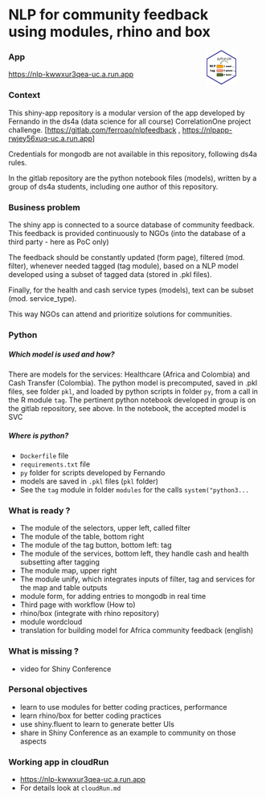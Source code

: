 NLP for community feedback <br> using modules, rhino and box
================

<img src=readme_logo.png align="right" width="12%" hspace="50">

### App

<https://nlp-kwwxur3qea-uc.a.run.app>

### Context

This shiny-app repository is a modular version of the app developed by
Fernando in the ds4a (data science for all course) CorrelationOne
project challenge. \[<https://gitlab.com/ferroao/nlpfeedback> ,
<https://nlpapp-rwjey56xuq-uc.a.run.app>\]

Credentials for mongodb are not available in this repository, following
ds4a rules.

In the gitlab repository are the python notebook files (models), written
by a group of ds4a students, including one author of this repository.

### Business problem

The shiny app is connected to a source database of community feedback.
This feedback is provided continuously to NGOs (into the database of a
third party - here as PoC only)

The feedback should be constantly updated (form page), filtered (mod.
filter), whenever needed tagged (tag module), based on a NLP model
developed using a subset of tagged data (stored in .pkl files).

Finally, for the health and cash service types (models), text can be
subset (mod. service_type).

This way NGOs can attend and prioritize solutions for communities.

### Python

##### Which model is used and how?

There are models for the services: Healthcare (Africa and Colombia) and
Cash Transfer (Colombia). The python model is precomputed, saved in .pkl
files, see folder `pkl`, and loaded by python scripts in folder `py`,
from a call in the R module `tag`. The pertinent python notebook
developed in group is on the gitlab repository, see above. In the
notebook, the accepted model is SVC

##### Where is python?

-   `Dockerfile` file
-   `requirements.txt` file
-   `py` folder for scripts developed by Fernando
-   models are saved in `.pkl` files (`pkl` folder)
-   See the `tag` module in folder `modules` for the calls
    `system("python3...`

### What is ready ?

-   The module of the selectors, upper left, called filter
-   The module of the table, bottom right
-   The module of the tag button, bottom left: tag
-   The module of the services, bottom left, they handle cash and health
    subsetting after tagging
-   The module map, upper right
-   The module unify, which integrates inputs of filter, tag and
    services for the map and table outputs
-   module form, for adding entries to mongodb in real time
-   Third page with workflow (How to)
-   rhino/box (integrate with rhino repository)
-   module wordcloud
-   translation for building model for Africa community feedback
    (english)

### What is missing ?

-   video for Shiny Conference

### Personal objectives

-   learn to use modules for better coding practices, performance
-   learn rhino/box for better coding practices
-   use shiny.fluent to learn to generate better UIs
-   share in Shiny Conference as an example to community on those
    aspects

### Working app in cloudRun

-   <https://nlp-kwwxur3qea-uc.a.run.app>
-   For details look at `cloudRun.md`

